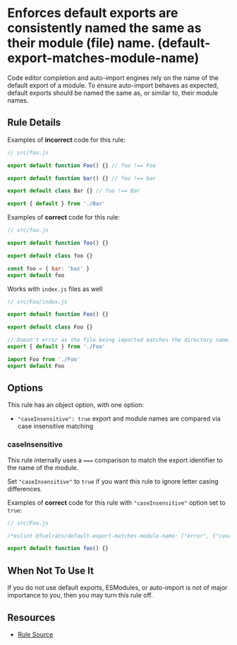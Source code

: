 # Enforces default exports are consistently named the same as their module (file) name. (default-export-matches-module-name)

Code editor completion and auto-import engines rely on the name of the default export of a module.
To ensure auto-import behaves as expected, default exports should be named the same as, or similar to, their module names.


## Rule Details

Examples of **incorrect** code for this rule:

```js
// src/foo.js

export default function Foo() {} // foo !== Foo

export default function bar() {} // foo !== bar

export default class Bar {} // foo !== Bar

export { default } from './Bar'
```

Examples of **correct** code for this rule:

```js
// src/foo.js

export default function foo() {}

export default class foo {}

const foo = { bar: 'baz' }
export default foo

```

Works with `index.js` files as well

```js
// src/Foo/index.js

export default function Foo() {}

export default class Foo {}

// Doesn't error as the file being imported matches the directory name.
export { default } from './Foo'

import Foo from './Foo'
export default Foo
```


## Options

This rule has an object option, with one option:
* `"caseInsensitive": true` export and module names are compared via case insensitive matching

### caseInsensitive

This rule internally uses a `===` comparison to match the export identifier to the name of the module.

Set `"caseInsensitive"` to `true` if you want this rule to ignore letter casing differences.

Examples of **correct** code for this rule with `"caseInsensitive"` option set to `true`:
```js
// src/Foo.js

/*eslint @fuelrats/default-export-matches-module-name: ["error", {"caseInsensitive": true}]*/

export default function foo() {}
```


## When Not To Use It

If you do not use default exports, ESModules, or auto-import is not of major importance to you, then you may turn this rule off.

## Resources

* [Rule Source](https://github.com/FuelRats/eslint-config-fuelrats/blob/master/packages/eslint-plugin/lib/rules/default-export-matches-module-name.js)
